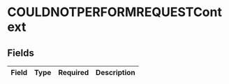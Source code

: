 # COULDNOTPERFORMREQUESTContext


## Fields

| Field       | Type        | Required    | Description |
| ----------- | ----------- | ----------- | ----------- |